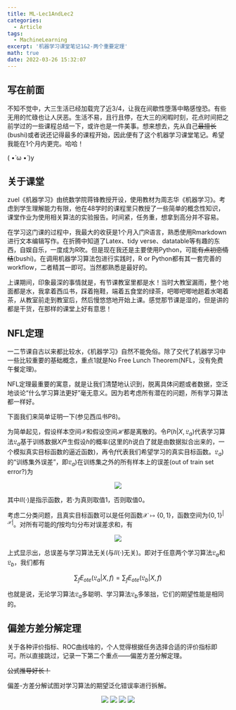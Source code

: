 ```yaml
---
title: ML-Lec1AndLec2
categories:
  - Article
tags:
  - MachineLearning
excerpt: '机器学习课堂笔记1&2-两个重要定理'
math: true
date: 2022-03-26 15:32:07
---
```


<!-- 标题1-#已经被上面使用，故从2级标题开始 -->
## 写在前面

不知不觉中，大三生活已经加载完了近3/4，让我在间歇性堕落中略感惶恐。有些无用的忙碌也让人厌恶。生活不易，且行且停，在大三的闲暇时刻，花点时间把之前学过的一些课程总结一下，或许也是一件美事。想来想去，先从自己<s>最擅长</s>(bushi)或者说还记得最多的课程开始，因此便有了这个机器学习课堂笔记。希望我能在1个月内更完。哈哈！

( •̀ ω •́ )y

## 关于课堂

zuel《机器学习》由统数学院蒋锋教授开设，使用教材为周志华《机器学习》。考虑到学生理解能力有限，他在48学时的课程里只教授了一些简单的概念性知识，课堂作业为使用相关算法的实验报告。时间紧，任务重，想拿到高分并不容易。

在学习这门课的过程中，我最大的收获是1个月入门R语言，熟悉使用Rmarkdown进行文本编辑写作。在折腾中知道了Latex、tidy verse、datatable等有趣的东西，自娱自乐，一度成为R吹。但是现在我还是主要使用Python，可能<s>有点初恋情结</s>(bushi)。在调用机器学习算法包进行实践时，R or Python都有其一套完善的workflow，二者精其一即可。当然都熟悉是最好的。

上课期间，印象最深的事情就是，有节课教室里都是水！当时大教室漏雨，整个地面都是水，我拿着西瓜书，踩着拖鞋，端着五食堂的绿茶，吧唧吧唧地趟着水喝着茶，从教室前走到教室后，然后慢悠悠地开始上课。感觉那节课是湿的，但是讲的都是干货，在那样的课堂上好有意思！

## NFL定理

一二节课自古以来都比较水，《机器学习》自然不能免俗。除了交代了机器学习中一些比较重要的基础概念，重点1就是No Free Lunch Theorem(NFL，没有免费午餐定理)。

NFL定理最重要的寓意，就是让我们清楚地认识到，脱离具体问题或者数据，空泛地谈论“什么学习算法更好”毫无意义。因为若考虑所有潜在的问题，所有学习算法都一样好。

下面我们来简单证明一下(参见西瓜书P8)。

为简单起见，假设样本空间$\mathcal{X}$和假设空间$\mathcal{H}$都是离散的。令$P(h|X,\mathfrak{L}_a)$代表学习算法$\mathfrak{L}_a$基于训练数据$X$产生假设$h$的概率(这里的$h$说白了就是由数据拟合出来的，一个模拟真实目标函数的逼近函数)，再令$f$代表我们希望学习的真实目标函数。$\mathfrak{L}_a)$的“训练集外误差”，即$\mathfrak{L}_a)$在训练集之外的所有样本上的误差(out of train set error?)为

<center>

<img src="/img/ML-Lec1AndLec2/eq1.png"  />

</center>
<!-- 
$$
E_{ote}(\mathfrak{L}_a|X,f) = \sum_h \sum_{x \in \mathcal{X}-X} P(\textit{\textbf{x}}) II(h(\textit{\textbf{x}}) \not = f(\textit{\textbf{x}})) P(h|X,\mathfrak{L}_a),
$$ 
-->

其中$II(\cdot)$是指示函数，若$\cdot$为真则取值1，否则取值0。

考虑二分类问题，且真实目标函数可以是任何函数$\mathcal{X} \mapsto \{0,1\}$，函数空间为$\{0,1\}^{|\mathcal{X}|}$。对所有可能的$f$按均匀分布对误差求和，有

<center>

<img src="/img/ML-Lec1AndLec2/eq2.png"  />

</center>

<!-- 
$$
\begin{align*}
\sum_{f} E_{ote}(\mathfrak{L}_a|X,f) 
&= \sum_h \sum_{x \in \mathcal{X}-X} 
P(\textit{\textbf{x}}) 
II(h(\textit{\textbf{x}}) 
\not = 
f(\textit{\textbf{x}})) 
P(h|X,\mathfrak{L}_a) \\
&= \sum_{x \in \mathcal{X}-X}
P(\textit{\textbf{x}}) 
\sum_h
P(h|X,\mathfrak{L}_a) \sum_f
II(h(\textit{\textbf{x}}) 
\not = 
f(\textit{\textbf{x}}))   \quad (环，可交换次序)\\
&= \sum_{x \in \mathcal{X}-X}
P(\textit{\textbf{x}}) 
\sum_h
P(h|X,\mathfrak{L}_a) 
\frac{1}{2}2^|\mathcal{X}| \\

& \quad (h(\textit{\textbf{x}}) 
\not = 
f(\textit{\textbf{x}}): f有\{0,1\}^{|\mathcal{X}|}也即是2^{|\mathcal{X}|}个，结果不等的一半，也就是\frac{1}{2})\\

&=\frac{1}{2}2^|\mathcal{X}|
\sum_{x \in \mathcal{X}-X}
P(\textit{\textbf{x}}) 
\sum_h
P(h|X,\mathfrak{L}_a) \\

& \quad (\sum_h P(h|X,\mathfrak{L}_a)=1，所有假设概率为1)\\

&=2^{|\mathcal{X}|-1}
\sum_{x \in \mathcal{X}-X}
P(\textit{\textbf{x}}) \cdot 1\\

& \quad (没有出现a，即结果与算法\mathfrak{L}_a无关)\\

\end{align*}
$$  
-->

上式显示出，总误差与学习算法无关(与$II(\cdot)$无关)。即对于任意两个学习算法$\mathfrak{L}_a$和$\mathfrak{L}_b$，我们都有

$$
\sum_{f} E_{ote}(\mathfrak{L}_a|X,f)=
\sum_{f} E_{ote}(\mathfrak{L}_b|X,f)
$$

也就是说，无论学习算法$\mathfrak{L}_a$多聪明、学习算法$\mathfrak{L}_b$多笨拙，它们的期望性能是相同的。

## 偏差方差分解定理

关于各种评价指标、ROC曲线啥的，个人觉得根据任务选择合适的评价指标即可。所以直接跳过，记录一下第二个重点——偏差方差分解定理。

<s>公式推导好长！</s>

偏差-方差分解试图对学习算法的期望泛化错误率进行拆解。

<center>

<img src="/img/ML-Lec1AndLec2/eq3.png"  />
<img src="/img/ML-Lec1AndLec2/eq4.png"  />
<img src="/img/ML-Lec1AndLec2/eq5.png"  />
<img src="/img/ML-Lec1AndLec2/eq6.png"  />

</center>